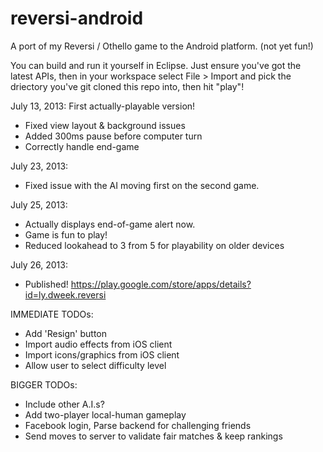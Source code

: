 reversi-android
===============

A port of my Reversi / Othello game to the Android platform. (not yet fun!)

You can build and run it yourself in Eclipse. Just ensure you've got the
latest APIs, then in your workspace select File > Import and pick the
driectory you've git cloned this repo into, then hit "play"!

July 13, 2013: First actually-playable version!
* Fixed view layout & background issues
* Added 300ms pause before computer turn
* Correctly handle end-game

July 23, 2013:
* Fixed issue with the AI moving first on the second game.

July 25, 2013:
* Actually displays end-of-game alert now.
* Game is fun to play!
* Reduced lookahead to 3 from 5 for playability on older devices

July 26, 2013:
* Published! https://play.google.com/store/apps/details?id=ly.dweek.reversi

IMMEDIATE TODOs:
* Add 'Resign' button
* Import audio effects from iOS client
* Import icons/graphics from iOS client
* Allow user to select difficulty level

BIGGER TODOs:
* Include other A.I.s?
* Add two-player local-human gameplay
* Facebook login, Parse backend for challenging friends
* Send moves to server to validate fair matches & keep rankings
